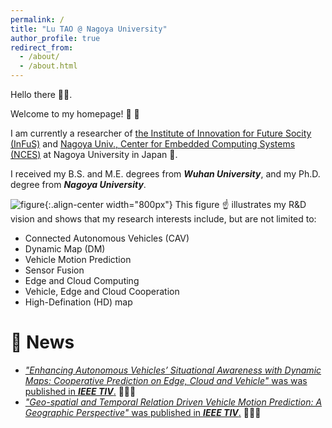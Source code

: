 ```yaml
---
permalink: /
title: "Lu TAO @ Nagoya University"
author_profile: true
redirect_from: 
  - /about/
  - /about.html
---
```


Hello there :wave::wave:.

Welcome to my homepage! :handshake: :handshake: 

I am currently a researcher of [the Institute of Innovation for Future Socity (InFuS)](https://www.mirai.nagoya-u.ac.jp/) and [Nagoya Univ., Center for Embedded Computing Systems (NCES)](https://www.nces.i.nagoya-u.ac.jp/) at Nagoya University in Japan :japan:.  

I received my B.S. and M.E. degrees from ***Wuhan University***, and my Ph.D. degree from ***Nagoya University***.

![figure](/images/my_pictures/vision.png "my R&D vsion"){:.align-center width="800px"}
This figure :point_up: illustrates my R&D vision and shows that my research interests include, but are not limited to:
- Connected Autonomous Vehicles (CAV)
- Dynamic Map (DM) 
- Vehicle Motion Prediction
- Sensor Fusion
- Edge and Cloud Computing
- Vehicle, Edge and Cloud Cooperation
- High-Defination (HD) map


:peach: News 
======
- [*"Enhancing Autonomous Vehicles’ Situational Awareness with Dynamic Maps: Cooperative Prediction on Edge, Cloud and Vehicle"* was was published in ***IEEE TIV***.](https://ieeexplore.ieee.org/abstract/document/10681463) :clap::clap::clap:
- [*"Geo-spatial and Temporal Relation Driven Vehicle Motion Prediction: A Geographic Perspective"* was published in ***IEEE TIV***.](https://ieeexplore.ieee.org/abstract/document/10542454) :clap::clap::clap:
